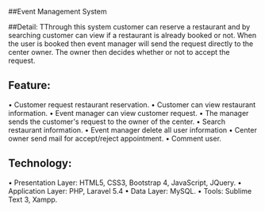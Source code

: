##Event Management System

##Detail: TThrough this system customer can reserve a restaurant and by searching customer can view if a restaurant is already booked or not. When the user is booked then event manager will send the request directly to the center owner. The owner then decides whether or not to accept the request.

##	Feature: 
•	Customer request restaurant reservation.
•	Customer can view restaurant information.
•	Event manager can view customer request.
•	The manager sends the customer's request to the owner of the center.
•	Search restaurant information.
•	Event manager delete all user information
•	Center owner send mail for accept/reject appointment.
•	Comment user.

##	Technology:
•	Presentation Layer: HTML5, CSS3, Bootstrap 4, JavaScript, JQuery.
•	Application Layer: PHP, Laravel 5.4
•	Data Layer: MySQL.
•	Tools: Sublime Text 3, Xampp.
